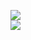 [![](https://img.shields.io/badge/Made%20With-Github%20Spray-lightgrey.svg?style=for-the-badge&logo=github)](https://github.com/Annihil/github-spray#1857)  
[![](https://i.imgur.com/2DrTn0Z.gif)](https://github.com/Annihil/github-spray)